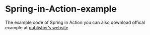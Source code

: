 # Spring-in-Action-example
The example code of Spring in Action
you can also download offical example at [publisher’s website](www.manning.com/SpringinActionFourthEdition)
